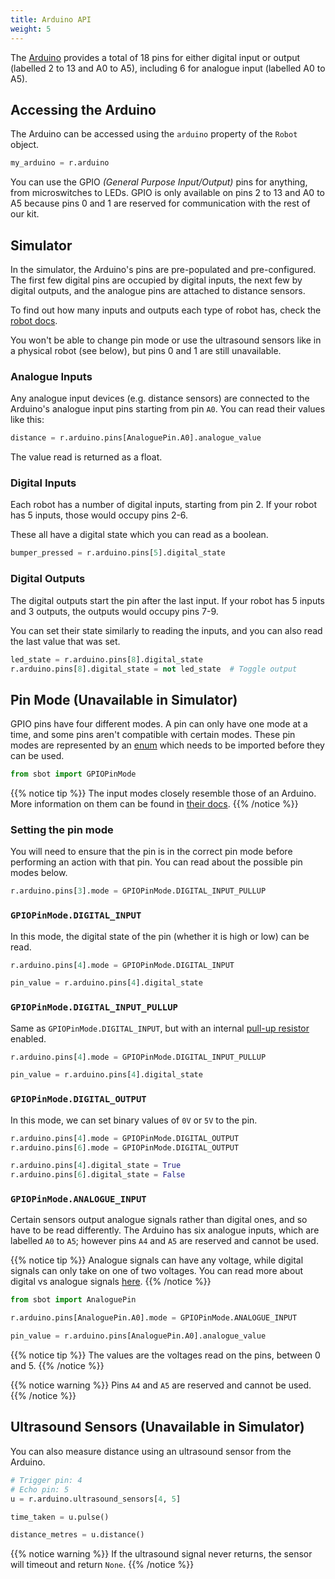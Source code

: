 ```yaml
---
title: Arduino API
weight: 5
---
```


The [Arduino](https://store.arduino.cc/arduino-uno-rev3) provides a
total of 18 pins for either digital input or output (labelled 2 to 13
and A0 to A5), including 6 for analogue input (labelled A0 to A5).

## Accessing the Arduino

The Arduino can be accessed using the `arduino` property of the `Robot`
object.

``` python
my_arduino = r.arduino
```

You can use the GPIO *(General Purpose Input/Output)* pins for anything,
from microswitches to LEDs. GPIO is only available on pins 2 to 13 and
A0 to A5 because pins 0 and 1 are reserved for communication with the
rest of our kit.

## Simulator

In the simulator, the Arduino's pins are pre-populated and pre-configured.
The first few digital pins are occupied by digital inputs, the next few by
digital outputs, and the analogue pins are attached to distance sensors.

To find out how many inputs and outputs each type of robot has, check the
[robot docs](TODO_change_when_this_page_is_added).

You won't be able to change pin mode or use the ultrasound sensors like in
a physical robot (see below), but pins 0 and 1 are still unavailable.

### Analogue Inputs

Any analogue input devices (e.g. distance sensors) are connected to the
Arduino's analogue input pins starting from pin `A0`. You can read their
values like this:

```python
distance = r.arduino.pins[AnaloguePin.A0].analogue_value
```

The value read is returned as a float.

### Digital Inputs

Each robot has a number of digital inputs, starting from pin 2. If your
robot has 5 inputs, those would occupy pins 2-6.

These all have a digital state which you can read as a boolean.

```python
bumper_pressed = r.arduino.pins[5].digital_state
```

### Digital Outputs

The digital outputs start the pin after the last input. If your robot has 5
inputs and 3 outputs, the outputs would occupy pins 7-9.

You can set their state similarly to reading the inputs, and you can also
read the last value that was set.

```python
led_state = r.arduino.pins[8].digital_state
r.arduino.pins[8].digital_state = not led_state  # Toggle output
```

## Pin Mode (Unavailable in Simulator)

GPIO pins have four different modes. A pin can only have one mode at a
time, and some pins aren't compatible with certain modes. These pin
modes are represented by an
[enum](https://docs.python.org/3/library/enum.html) which needs to be
imported before they can be used.

``` python
from sbot import GPIOPinMode
```

{{% notice tip %}}
The input modes closely resemble those of an Arduino. More information
on them can be found in [their
docs](https://www.arduino.cc/en/Tutorial/DigitalPins).
{{% /notice %}}

### Setting the pin mode

You will need to ensure that the pin is in the correct pin mode before
performing an action with that pin. You can read about the possible pin
modes below.

``` python
r.arduino.pins[3].mode = GPIOPinMode.DIGITAL_INPUT_PULLUP
```

### `GPIOPinMode.DIGITAL_INPUT`

In this mode, the digital state of the pin (whether it is high or low)
can be read.

``` python
r.arduino.pins[4].mode = GPIOPinMode.DIGITAL_INPUT

pin_value = r.arduino.pins[4].digital_state
```

### `GPIOPinMode.DIGITAL_INPUT_PULLUP`

Same as `GPIOPinMode.DIGITAL_INPUT`, but with an internal [pull-up
resistor](https://learn.sparkfun.com/tutorials/pull-up-resistors)
enabled.

``` python
r.arduino.pins[4].mode = GPIOPinMode.DIGITAL_INPUT_PULLUP

pin_value = r.arduino.pins[4].digital_state
```

### `GPIOPinMode.DIGITAL_OUTPUT`

In this mode, we can set binary values of `0V` or `5V` to the pin.

``` python
r.arduino.pins[4].mode = GPIOPinMode.DIGITAL_OUTPUT
r.arduino.pins[6].mode = GPIOPinMode.DIGITAL_OUTPUT

r.arduino.pins[4].digital_state = True
r.arduino.pins[6].digital_state = False
```

### `GPIOPinMode.ANALOGUE_INPUT`

Certain sensors output analogue signals rather than digital ones, and so
have to be read differently. The Arduino has six analogue inputs, which
are labelled `A0` to `A5`; however pins `A4` and `A5` are reserved and
cannot be used.

{{% notice tip %}}
Analogue signals can have any voltage, while digital signals can only
take on one of two voltages. You can read more about digital vs analogue
signals [here](https://learn.sparkfun.com/tutorials/analog-vs-digital).
{{% /notice %}}

``` python
from sbot import AnaloguePin

r.arduino.pins[AnaloguePin.A0].mode = GPIOPinMode.ANALOGUE_INPUT

pin_value = r.arduino.pins[AnaloguePin.A0].analogue_value
```

{{% notice tip %}}
The values are the voltages read on the pins, between 0 and 5.
{{% /notice %}}

{{% notice warning %}}
Pins `A4` and `A5` are reserved and cannot be used.
{{% /notice %}}

## Ultrasound Sensors (Unavailable in Simulator)

You can also measure distance using an ultrasound sensor from the
Arduino.

``` python
# Trigger pin: 4
# Echo pin: 5
u = r.arduino.ultrasound_sensors[4, 5]

time_taken = u.pulse()

distance_metres = u.distance()
```

{{% notice warning %}}
If the ultrasound signal never returns, the sensor will timeout and
return `None`.
{{% /notice %}}
